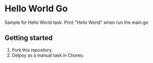 # Hello World Go

Sample for Hello World task. Print "Hello World" when run the main.go

## Getting started

1. Fork this repository.
2. Delpoy as a manual task in Choreo.
